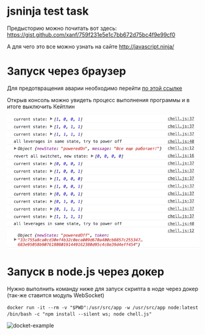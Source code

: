 # jsninja test task

Предысторию можно почитать вот здесь: https://gist.github.com/xanf/759f231e5e1c7bb672d75bc4f9e99cf0

А для чего это все можно узнать на сайте http://javascript.ninja/

# Запуск через браузер
Для предотвращения аварии необходимо перейти [по этой ссылке](http://ilagnev.com/jsninja)

Открыв консоль можно увидеть процесс выполнения программы и в итоге выключить Кейтлин

![resolved-example](resolved-example.png)

# Запуск в node.js через докер
Нужно выполнить команду ниже для запуск скрипта в ноде через докер (так-же ставится модуль WebSocket)

`docker run -it --rm -v "$PWD":/usr/src/app -w /usr/src/app node:latest /bin/bash -c "npm install --silent ws; node chell.js"`

![docket-example](docket-example.png)